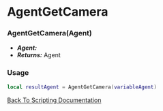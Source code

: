 # AgentGetCamera

### AgentGetCamera(Agent)
- ***Agent:*** 
- ***Returns:*** Agent

### Usage

```Lua
local resultAgent = AgentGetCamera(variableAgent)
```


[Back To Scripting Documentation](../README.md)
